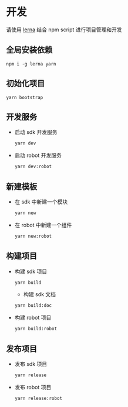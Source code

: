 # 开发
请使用 [lerna](https://lerna.js.org/) 结合 npm script 进行项目管理和开发

## 全局安装依赖
  ```shell
  npm i -g lerna yarn
  ```

## 初始化项目
  ```shell
  yarn bootstrap
  ```

## 开发服务
  - 启动 sdk 开发服务
    ```sh
    yarn dev
    ```

  - 启动 robot 开发服务
    ```sh
    yarn dev:robot
    ```

## 新建模板
  - 在 sdk 中新建一个模块
    ```sh
    yarn new
    ```

  - 在 robot 中新建一个组件
    ```sh
    yarn new:robot
    ```

## 构建项目
  - 构建 sdk 项目
    ```sh
    yarn build
    ```

    - 构建 sdk 文档
    ```sh
    yarn build:doc
    ```

  - 构建 robot 项目
    ```sh
    yarn build:robot
    ```

## 发布项目
  - 发布 sdk 项目
    ```sh
    yarn release
    ```

  - 发布 robot 项目
    ```sh
    yarn release:robot
    ```